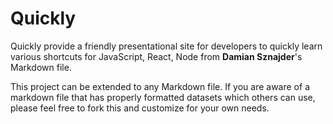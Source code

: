 # Quickly

Quickly provide a friendly presentational site for developers to quickly learn various shortcuts for JavaScript, React, Node from **Damian Sznajder**'s Markdown file.

This project can be extended to any Markdown file. If you are aware of a markdown file that has properly formatted datasets which others can use, please feel free to fork this and customize for your own needs.

